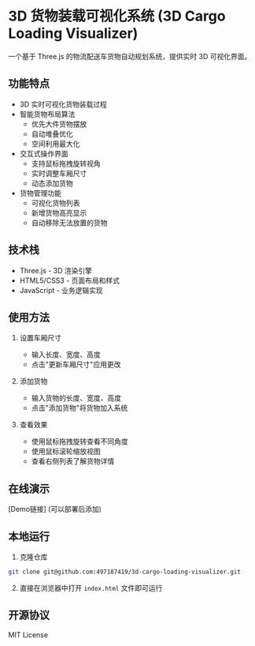 # 3D 货物装载可视化系统 (3D Cargo Loading Visualizer)

一个基于 Three.js 的物流配送车货物自动规划系统，提供实时 3D 可视化界面。

## 功能特点

- 3D 实时可视化货物装载过程
- 智能货物布局算法
  - 优先大件货物摆放
  - 自动堆叠优化
  - 空间利用最大化
- 交互式操作界面
  - 支持鼠标拖拽旋转视角
  - 实时调整车厢尺寸
  - 动态添加货物
- 货物管理功能
  - 可视化货物列表
  - 新增货物高亮显示
  - 自动移除无法放置的货物

## 技术栈

- Three.js - 3D 渲染引擎
- HTML5/CSS3 - 页面布局和样式
- JavaScript - 业务逻辑实现

## 使用方法

1. 设置车厢尺寸
   - 输入长度、宽度、高度
   - 点击"更新车厢尺寸"应用更改

2. 添加货物
   - 输入货物的长度、宽度、高度
   - 点击"添加货物"将货物加入系统

3. 查看效果
   - 使用鼠标拖拽旋转查看不同角度
   - 使用鼠标滚轮缩放视图
   - 查看右侧列表了解货物详情

## 在线演示

[Demo链接] (可以部署后添加)

## 本地运行

1. 克隆仓库
```bash
git clone git@github.com:497187419/3d-cargo-loading-visualizer.git
```

2. 直接在浏览器中打开 `index.html` 文件即可运行

## 开源协议

MIT License